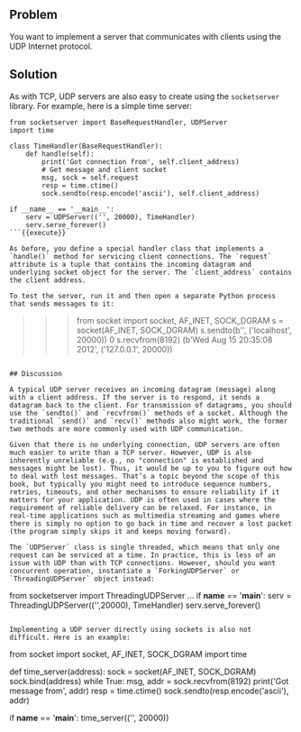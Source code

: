 ## Problem

You want to implement a server that communicates with clients using the UDP Internet protocol.

## Solution

As with TCP, UDP servers are also easy to create using the `socketserver` library. For example, here is a simple time server:

```
from socketserver import BaseRequestHandler, UDPServer
import time

class TimeHandler(BaseRequestHandler):
    def handle(self):
        print('Got connection from', self.client_address)
        # Get message and client socket
        msg, sock = self.request
        resp = time.ctime()
        sock.sendto(resp.encode('ascii'), self.client_address)

if __name__ == '__main__':
    serv = UDPServer(('', 20000), TimeHandler)
    serv.serve_forever()
```{{execute}}

As before, you define a special handler class that implements a `handle()` method for servicing client connections. The `request` attribute is a tuple that contains the incoming datagram and underlying socket object for the server. The `client_address` contains the client address.

To test the server, run it and then open a separate Python process that sends messages to it:

```
>>> from socket import socket, AF_INET, SOCK_DGRAM
>>> s = socket(AF_INET, SOCK_DGRAM)
>>> s.sendto(b'', ('localhost', 20000))
0
>>> s.recvfrom(8192)
(b'Wed Aug 15 20:35:08 2012', ('127.0.0.1', 20000))
>>>
```{{execute}}

## Discussion

A typical UDP server receives an incoming datagram (message) along with a client address. If the server is to respond, it sends a datagram back to the client. For transmission of datagrams, you should use the `sendto()` and `recvfrom()` methods of a socket. Although the traditional `send()` and `recv()` methods also might work, the former two methods are more commonly used with UDP communication.

Given that there is no underlying connection, UDP servers are often much easier to write than a TCP server. However, UDP is also inherently unreliable (e.g., no "connection" is established and messages might be lost). Thus, it would be up to you to figure out how to deal with lost messages. That’s a topic beyond the scope of this book, but typically you might need to introduce sequence numbers, retries, timeouts, and other mechanisms to ensure reliability if it matters for your application. UDP is often used in cases where the requirement of reliable delivery can be relaxed. For instance, in real-time applications such as multimedia streaming and games where there is simply no option to go back in time and recover a lost packet (the program simply skips it and keeps moving forward).

The `UDPServer` class is single threaded, which means that only one request can be serviced at a time. In practice, this is less of an issue with UDP than with TCP connections. However, should you want concurrent operation, instantiate a `ForkingUDPServer` or `ThreadingUDPServer` object instead:

```
from socketserver import ThreadingUDPServer
...
if __name__ == '__main__':
    serv = ThreadingUDPServer(('',20000), TimeHandler)
    serv.serve_forever()
```{{execute}}

Implementing a UDP server directly using sockets is also not difficult. Here is an example:

```
from socket import socket, AF_INET, SOCK_DGRAM
import time

def time_server(address):
    sock = socket(AF_INET, SOCK_DGRAM)
    sock.bind(address)
    while True:
        msg, addr = sock.recvfrom(8192)
        print('Got message from', addr)
        resp = time.ctime()
        sock.sendto(resp.encode('ascii'), addr)

if __name__ == '__main__':
    time_server(('', 20000))
```{{execute}}